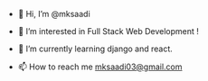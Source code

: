 - 👋 Hi, I’m @mksaadi
- 👀 I’m interested in Full Stack Web Development !
- 🌱 I’m currently learning django and react.

- 📫 How to reach me mksaadi03@gmail.com
